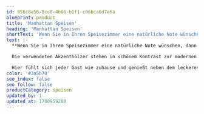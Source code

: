 ```yaml
---
id: 956c8a56-8cc8-4b66-b1f1-c06bca6d7a6a
blueprint: product
title: 'Manhattan Speisen'
heading: 'Manhattan Speisen'
shortText: 'Wenn Sie in Ihrem Speisezimmer eine natürliche Note wünschen, dann sind Sie bei MANAHTTAN an der richtigen Adresse.'
text: |-
  **Wenn Sie in Ihrem Speisezimmer eine natürliche Note wünschen, dann sind Sie bei MANAHTTAN an der richtigen Adresse.**

  Die verwendeten Akzenthölzer stehen in schönem Kontrast zur modernen Formensprache.

  Hier fühlt sich jeder Gast wie zuhause und genießt neben dem leckeren 3-Gänge-Menü auch das rundum passende Ambiente.
color: '#3a5b70'
seo_index: false
seo_follow: false
productCategory: speisen
updated_by: 1
updated_at: 1700959288
---
```

